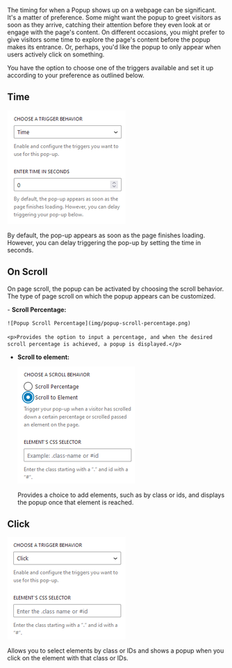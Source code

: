 The timing for when a Popup shows up on a webpage can be significant. It's a matter of preference. Some might want the popup to greet visitors as soon as they arrive, catching their attention before they even look at or engage with the page's content. On different occasions, you might prefer to give visitors some time to explore the page's content before the popup makes its entrance. Or, perhaps, you'd like the popup to only appear when users actively click on something.

You have the option to choose one of the triggers available and set it up according to your preference as outlined below.
## Time

![Popup Trigger Time](img/popup-trigger-time.png)

By default, the pop-up appears as soon as the page finishes loading. However, you can delay triggering the pop-up by setting the time in seconds.

## On Scroll

<p>On page scroll, the popup can be activated by choosing the scroll behavior. The type of page scroll on which the popup appears can be customized.</p>
- <b>Scroll Percentage:</b>
    
    ![Popup Scroll Percentage](img/popup-scroll-percentage.png)

    <p>Provides the option to input a percentage, and when the desired scroll percentage is achieved, a popup is displayed.</p>

- <b>Scroll to element:</b>
   
    ![Popup Scroll Percentage](img/popup-scroll-element.png)
    
    <p>Provides a choice to add elements, such as by class or ids, and displays the popup once that element is reached.</p>

## Click
![Popup Trigger Click](img/popup-trigger-click.png)

Allows you to select elements by class or IDs and shows a popup when you click on the element with that class or IDs.